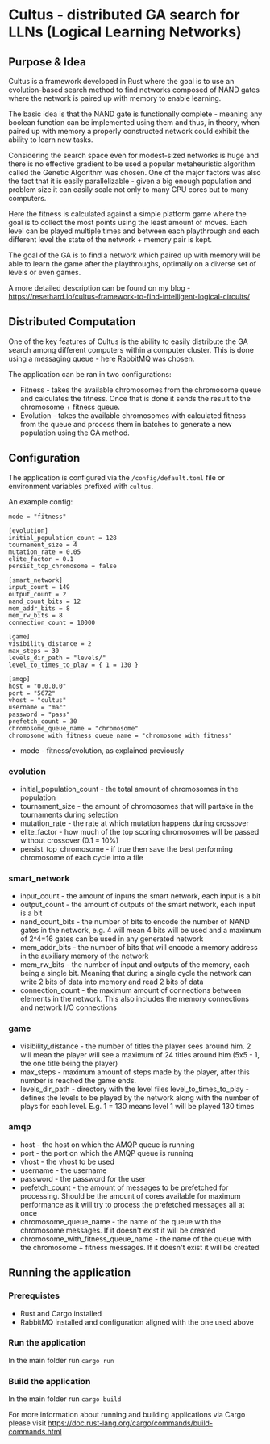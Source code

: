 # Cultus - distributed GA search for LLNs (Logical Learning Networks)

## Purpose & Idea

Cultus is a framework developed in Rust where the goal is to use an evolution-based search method to find networks composed of NAND gates where the network is paired up with memory to enable learning.

The basic idea is that the NAND gate is functionally complete - meaning any boolean function can be implemented using them and thus, in theory, when paired up with memory a properly constructed network could exhibit the ability to learn new tasks.

Considering the search space even for modest-sized networks is huge and there is no effective gradient to be used a popular metaheuristic algorithm called the Genetic Algorithm was chosen. One of the major factors was also the fact that it is easily parallelizable - given a big enough population and problem size it can easily scale not only to many CPU cores but to many computers.

Here the fitness is calculated against a simple platform game where the goal is to collect the most points using the least amount of moves. Each level can be played multiple times and between each playthrough and each different level the state of the network + memory pair is kept.

The goal of the GA is to find a network which paired up with memory will be able to learn the game after the playthroughs, optimally on a diverse set of levels or even games.

A more detailed description can be found on my blog - https://resethard.io/cultus-framework-to-find-intelligent-logical-circuits/

## Distributed Computation

One of the key features of Cultus is the ability to easily distribute the GA search among different computers within a computer cluster. This is done using a messaging queue - here RabbitMQ was chosen.

The application can be ran in two configurations:
* Fitness - takes the available chromosomes from the chromosome queue and calculates the fitness. Once that is done it sends the result to the chromosome + fitness queue.
* Evolution - takes the available chromosomes with calculated fitness from the queue and process them in batches to generate a new population using the GA method.

## Configuration

The application is configured via the `/config/default.toml` file or environment variables prefixed with `cultus`.

An example config:

```
mode = "fitness"

[evolution]
initial_population_count = 128
tournament_size = 4
mutation_rate = 0.05
elite_factor = 0.1
persist_top_chromosome = false

[smart_network]
input_count = 149
output_count = 2
nand_count_bits = 12
mem_addr_bits = 8
mem_rw_bits = 8
connection_count = 10000

[game]
visibility_distance = 2
max_steps = 30
levels_dir_path = "levels/"
level_to_times_to_play = { 1 = 130 }

[amqp]
host = "0.0.0.0"
port = "5672"
vhost = "cultus"
username = "mac"
password = "pass"
prefetch_count = 30
chromosome_queue_name = "chromosome"
chromosome_with_fitness_queue_name = "chromosome_with_fitness"
```

* mode - fitness/evolution, as explained previously

### evolution

* initial_population_count - the total amount of chromosomes in the population
* tournament_size - the amount of chromosomes that will partake in the tournaments during selection
* mutation_rate - the rate at which mutation happens during crossover
* elite_factor - how much of the top scoring chromosomes will be passed without crossover (0.1 = 10%)
* persist_top_chromosome - if true then save the best performing chromosome of each cycle into a file

### smart_network

* input_count - the amount of inputs the smart network, each input is a bit
* output_count - the amount of outputs of the smart network, each input is a bit
* nand_count_bits - the number of bits to encode the number of NAND gates in the network, e.g. 4 will mean 4 bits will be used and a maximum of 2^4=16 gates can be used in any generated network
* mem_addr_bits - the number of bits that will encode a memory address in the auxiliary memory of the network
* mem_rw_bits - the number of input and outputs of the memory, each being a single bit. Meaning that during a single cycle the network can write 2 bits of data into memory and read 2 bits of data
* connection_count - the maximum amount of connections between elements in the network. This also includes the memory connections and network I/O connections

### game
* visibility_distance - the number of titles the player sees around him. 2 will mean the player will see a maximum of 24 titles around him (5x5 - 1, the one title being the player)
* max_steps - maximum amount of steps made by the player, after this number is reached the game ends.
* levels_dir_path - directory with the level files
level_to_times_to_play - defines the levels to be played by the network along with the number of plays for each level. E.g. 1 = 130 means level 1 will be played 130 times

### amqp
* host - the host on which the AMQP queue is running
* port - the port on which the AMQP queue is running
* vhost - the vhost to be used
* username - the username
* password - the password for the user
* prefetch_count - the amount of messages to be prefetched for processing. Should be the amount of cores available for maximum performance as it will try to process the prefetched messages all at once
* chromosome_queue_name - the name of the queue with the chromosome messages. If it doesn't exist it will be created
* chromosome_with_fitness_queue_name - the name of the queue with the chromosome + fitness messages. If it doesn't exist it will be created


## Running the application

### Prerequistes
* Rust and Cargo installed
* RabbitMQ installed and configuration aligned with the one used above

### Run the application
In the main folder run `cargo run`

### Build the application
In the main folder run `cargo build`

For more information about running and building applications via Cargo please visit https://doc.rust-lang.org/cargo/commands/build-commands.html
